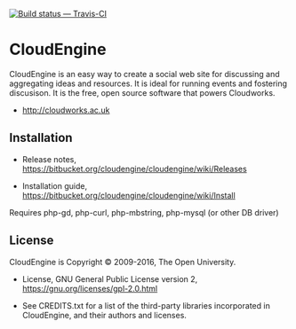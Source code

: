 [![Build status — Travis-CI][travis-icon]][travis]


CloudEngine
===========

CloudEngine is an easy way to create a social web site for discussing
and aggregating ideas and resources. It is ideal for running events
and fostering discusison. It is the free, open source software
that powers Cloudworks.

* <http://cloudworks.ac.uk>

Installation
------------

* Release notes,
  <https://bitbucket.org/cloudengine/cloudengine/wiki/Releases>

* Installation guide,
  <https://bitbucket.org/cloudengine/cloudengine/wiki/Install>

Requires php-gd, php-curl, php-mbstring, php-mysql (or other DB driver)


License
-------

CloudEngine is Copyright © 2009-2016, The Open University.

* License, GNU General Public License version 2,
  <https://gnu.org/licenses/gpl-2.0.html>

* See CREDITS.txt for a list of the third-party libraries incorporated
  in CloudEngine, and their authors and licenses.


[travis]: https://travis-ci.org/IET-OU/cloudengine "Build status — Travis-CI"
[travis-icon]: https://travis-ci.org/IET-OU/cloudengine.svg

[End]: //end.

